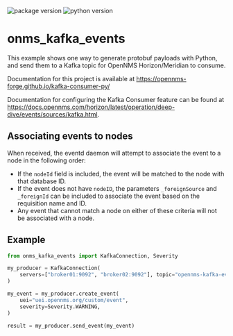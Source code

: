 ![package version](https://img.shields.io/pypi/v/onms_kafka_events)
![python version](https://img.shields.io/pypi/pyversions/onms_kafka_events)

# onms_kafka_events

This example shows one way to generate protobuf payloads with Python, and send them to a Kafka topic for OpenNMS Horizon/Meridian to consume.

Documentation for this project is available at https://opennms-forge.github.io/kafka-consumer-py/

Documentation for configuring the Kafka Consumer feature can be found at https://docs.opennms.com/horizon/latest/operation/deep-dive/events/sources/kafka.html.

## Associating events to nodes

When received, the eventd daemon will attempt to associate the event to a node in the following order:

 * If the `nodeId` field is included, the event will be matched to the node with that database ID.
 * If the event does not have `nodeID`, the parameters `_foreignSource` and `_foreignId` can be included to associate the event based on the requisition name and ID.
 * Any event that cannot match a node on either of these criteria will not be associated with a node.

## Example

```py
from onms_kafka_events import KafkaConnection, Severity

my_producer = KafkaConnection(
    servers=["broker01:9092", "broker02:9092"], topic="opennms-kafka-events"
)

my_event = my_producer.create_event(
    uei="uei.opennms.org/custom/event",
    severity=Severity.WARNING,
)

result = my_producer.send_event(my_event)
```
